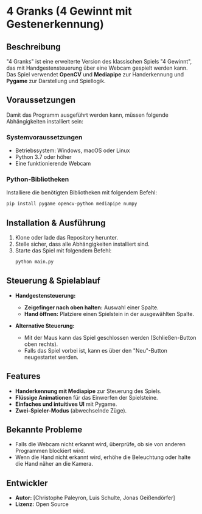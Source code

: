 # 4 Granks (4 Gewinnt mit Gestenerkennung)

## Beschreibung
"4 Granks" ist eine erweiterte Version des klassischen Spiels "4 Gewinnt", das mit Handgestensteuerung über eine Webcam gespielt werden kann. Das Spiel verwendet **OpenCV** und **Mediapipe** zur Handerkennung und **Pygame** zur Darstellung und Spiellogik.

## Voraussetzungen
Damit das Programm ausgeführt werden kann, müssen folgende Abhängigkeiten installiert sein:

### Systemvoraussetzungen
- Betriebssystem: Windows, macOS oder Linux
- Python 3.7 oder höher
- Eine funktionierende Webcam

### Python-Bibliotheken
Installiere die benötigten Bibliotheken mit folgendem Befehl:
```sh
pip install pygame opencv-python mediapipe numpy
```

## Installation & Ausführung
1. Klone oder lade das Repository herunter.
2. Stelle sicher, dass alle Abhängigkeiten installiert sind.
3. Starte das Spiel mit folgendem Befehl:
   ```sh
   python main.py
   ```

## Steuerung & Spielablauf
- **Handgestensteuerung:**
  - **Zeigefinger nach oben halten:** Auswahl einer Spalte.
  - **Hand öffnen:** Platziere einen Spielstein in der ausgewählten Spalte.
  
- **Alternative Steuerung:**
  - Mit der Maus kann das Spiel geschlossen werden (Schließen-Button oben rechts).
  - Falls das Spiel vorbei ist, kann es über den "Neu"-Button neugestartet werden.

## Features
- **Handerkennung mit Mediapipe** zur Steuerung des Spiels.
- **Flüssige Animationen** für das Einwerfen der Spielsteine.
- **Einfaches und intuitives UI** mit Pygame.
- **Zwei-Spieler-Modus** (abwechselnde Züge).

## Bekannte Probleme
- Falls die Webcam nicht erkannt wird, überprüfe, ob sie von anderen Programmen blockiert wird.
- Wenn die Hand nicht erkannt wird, erhöhe die Beleuchtung oder halte die Hand näher an die Kamera.

## Entwickler
- **Autor:** [Christophe Paleyron, Luis Schulte, Jonas Geißendörfer]
- **Lizenz:** Open Source


